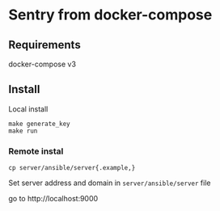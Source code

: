# Sentry from docker-compose

## Requirements

docker-compose v3

## Install

Local install

```
make generate_key
make run
```

### Remote instal

```
cp server/ansible/server{.example,}
```

Set server address and domain in `server/ansible/server` file

go to http://localhost:9000
